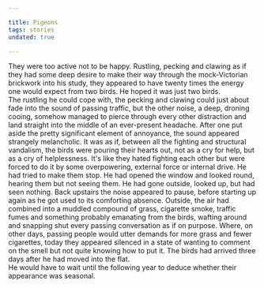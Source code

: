 ```yaml
---

title: Pigeons
tags: stories
undated: true

---
```


They were too active not to be happy.  Rustling, pecking and clawing as if they had some deep desire to make their way through the mock-Victorian brickwork into his study, they appeared to have twenty times the energy one would expect from two birds.  He hoped it was just two birds.  
The rustling he could cope with, the pecking and clawing could just about fade into the sound of passing traffic, but the other noise, a deep, droning cooing, somehow managed to pierce through every other distraction and land straight into the middle of an ever-present headache.
After one put aside the pretty significant element of annoyance, the sound appeared strangely melancholic. It was as if, between all the fighting and structural vandalism, the birds were pouring their hearts out, not as a cry for help, but as a cry of helplessness. It's like they hated fighting each other but were forced to do it by some overpowering, external force or internal drive.
He had tried to make them stop.  He had opened the window and looked round, hearing them but not seeing them.  He had gone outside, looked up, but had seen nothing.  Back upstairs the noise appeared to pause, before starting up again as he got used to its comforting absence.
Outside, the air had combined into a muddled compound of grass, cigarette smoke, traffic fumes and something probably emanating from the birds, wafting around and snapping shut every passing conversation as if on purpose.
Where, on other days, passing people would utter demands for more grass and fewer cigarettes, today they appeared silenced in a state of wanting to comment on the smell but not quite knowing how to put it.
The birds had arrived three days after he had moved into the flat.  
He would have to wait until the following year to deduce whether their appearance was seasonal.

